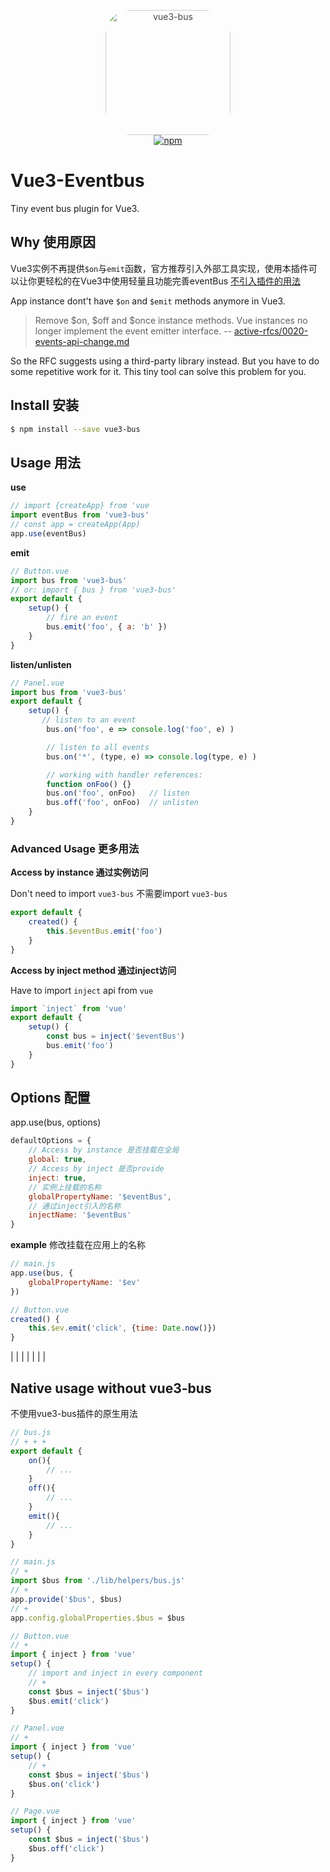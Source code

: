<p align="center">
  <img src="https://i.imgur.com/FDytx8i.png" width="200" height="200" alt="vue3-bus"
    style="border-radius:40px; opacity:0.8"
  >
  <br>
  <a href="https://www.npmjs.org/package/vue3-bus"><img src="https://img.shields.io/npm/v/vue3-bus.svg" alt="npm"></a>
</p>

# Vue3-Eventbus

Tiny event bus plugin for Vue3.

## Why 使用原因
Vue3实例不再提供`$on`与`emit`函数，官方推荐引入外部工具实现，使用本插件可以让你更轻松的在Vue3中使用轻量且功能完善eventBus
[不引入插件的用法](#native-usage-without-vue3\-bus)

App instance dont't have `$on` and `$emit` methods anymore in Vue3.
> Remove \$on, \$off and \$once instance methods. Vue instances no longer implement the event emitter interface. 
> -- [active-rfcs/0020-events-api-change.md](https://github.com/vuejs/rfcs/blob/master/active-rfcs/0020-events-api-change.md)

So the RFC suggests using a third-party library instead. But you have to do some repetitive work for it. This tiny tool can solve this problem for you.

## Install 安装


```sh
$ npm install --save vue3-bus
```

## Usage 用法
**use**

```js
// import {createApp} from 'vue
import eventBus from 'vue3-bus'
// const app = createApp(App)
app.use(eventBus)

```
**emit**
```js
// Button.vue
import bus from 'vue3-bus'
// or: import { bus } from 'vue3-bus'
export default {
    setup() {
        // fire an event
        bus.emit('foo', { a: 'b' })
    }
}
```
**listen/unlisten**
```js
// Panel.vue
import bus from 'vue3-bus'
export default {
    setup() {
       // listen to an event
        bus.on('foo', e => console.log('foo', e) )

        // listen to all events
        bus.on('*', (type, e) => console.log(type, e) )

        // working with handler references:
        function onFoo() {}
        bus.on('foo', onFoo)   // listen
        bus.off('foo', onFoo)  // unlisten
    }
}
```

### Advanced Usage 更多用法

**Access by instance 通过实例访问**

Don't need to import `vue3-bus`
不需要import `vue3-bus`

```js
export default {
    created() {
        this.$eventBus.emit('foo')
    }
}
```

**Access by inject method 通过inject访问**

Have to import `inject` api from `vue`

```js
import `inject` from 'vue'
export default {
    setup() {
        const bus = inject('$eventBus')
        bus.emit('foo')
    }
}
```

## Options 配置
app.use(bus, options)
```js
defaultOptions = {
    // Access by instance 是否挂载在全局
    global: true,
    // Access by inject 是否provide
    inject: true,
    // 实例上挂载的名称
    globalPropertyName: '$eventBus',
    // 通过inject引入的名称
    injectName: '$eventBus'
}
```
**example**
修改挂载在应用上的名称
```js
// main.js
app.use(bus, {
    globalPropertyName: '$ev'
})

// Button.vue
created() {
    this.$ev.emit('click', {time: Date.now()})
}
```
|
|
|
|
|
|
|

## Native usage without vue3-bus
不使用vue3-bus插件的原生用法
```js
// bus.js
// + + +
export default {
    on(){
        // ...
    }
    off(){
        // ...
    }
    emit(){
        // ...
    }
}

// main.js
// +
import $bus from './lib/helpers/bus.js'
// +
app.provide('$bus', $bus)
// +
app.config.globalProperties.$bus = $bus

// Button.vue
// +
import { inject } from 'vue'
setup() {
    // import and inject in every component
    // +
    const $bus = inject('$bus')
    $bus.emit('click')
}

// Panel.vue
// +
import { inject } from 'vue'
setup() {
    // +
    const $bus = inject('$bus')
    $bus.on('click')
}

// Page.vue
import { inject } from 'vue'
setup() {
    const $bus = inject('$bus')
    $bus.off('click')
}
```